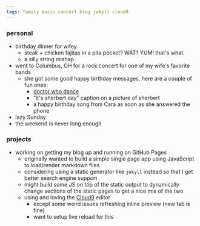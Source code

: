 ```yaml
---
tags: family music concert blog jekyll cloud9
---
```



### personal

- birthday dinner for wifey
    - steak + chicken fajitas in a pita pocket? WAT? YUM! that's what.
    - a silly string mishap
- went to Columbus, OH for a rock concert for one of my wife's favorite bands
    - she got some good happy birthday messages, here are a couple of fun ones:
        - [doctor who dance](https://i.giphy.com/FpDa6nn82xrSE.gif)
        - "it's sherbert day" caption on a picture of sherbert
        - a happy birthday song from Cara as soon as she answered the phone
- lazy Sunday
- the weekend is never long enough


### projects

- working on getting my blog up and running on GitHub Pages
    - originally wanted to build a simple single page app using JavaScript to load/render markdown files
    - considering using a static generator like `jekyll` instead so that I get better search engine support
    - might build some JS on top of the static output to dynamically change sections of the static pages to get a nice mix of the two
    - using and loving the [Cloud9](https://c9.io) editor
        - except some weird issues refreshing inline preview (new tab is fine)
        - want to setup live reload for this